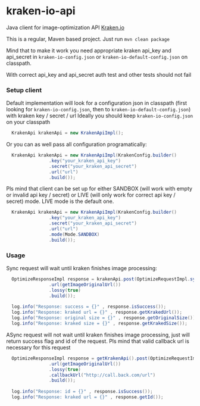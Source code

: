 # kraken-io-api

Java client for image-optimization API [Kraken.io](https://kraken.io/)

This is a regular, Maven based project.
Just run `mvn clean package`

Mind that to make it work you need appropriate kraken api_key and api_secret
in `kraken-io-config.json` or `kraken-io-default-config.json` on classpath.

With correct api_key and api_secret auth test and other tests should not fail

### Setup client

Default implementation will look for a configuration json in classpath (first looking for `kraken-io-config.json`, then to `kraken-io-default-config.json`)
with kraken key / secret / url
Ideally you should keep  `kraken-io-config.json` on your classpath

```java
  KrakenApi krakenApi = new KrakenApiImpl();
```

Or you can as well pass all configuration programatically:

```java
  KrakenApi krakenApi = new KrakenApiImpl(KrakenConfig.builder()
                .key("your_kraken_api_key")
                .secret("your_kraken_api_secret")
                .url("url")
                .build());
```

Pls mind that client can be set up for either SANDBOX (will work with empty or invalid api key / secret) or LIVE (will only work for correct api key / secret) mode.
LIVE mode is the default one.

```java
  KrakenApi krakenApi = new KrakenApiImpl(KrakenConfig.builder()
                .key("your_kraken_api_key")
                .secret("your_kraken_api_secret")
                .url("url")
                .mode(Mode.SANDBOX)
                .build());
```

### Usage

Sync request will wait until kraken finishes image processing:

```java
  OptimizeResponseImpl response = krakenApi.post(OptimizeRequestImpl.syncBuilder()
                .url(getImageOriginalUrl())
                .lossy(true)
                .build());
                
  log.info("Response: success = {}" , response.isSuccess());
  log.info("Response: kraked url = {}" , response.getKrakedUrl());
  log.info("Response: original size = {}" , response.getOriginalSize());
  log.info("Response: kraked size = {}" , response.getKrakedSize());
```

ASync request will not wait until kraken finishes image processing, just will return success flag and id of the request.
Pls mind that valid callback url is necessary for this request

```java
  OptimizeResponseImpl response = getKrakenApi().post(OptimizeRequestImpl.asyncBuilder()
                .url(getImageOriginalUrl())
                .lossy(true)
                .callbackUrl("http://call.back.com/url")
                .build());
                
  log.info("Response: id = {}" , response.isSuccess());
  log.info("Response: kraked url = {}" , response.getId());
```
